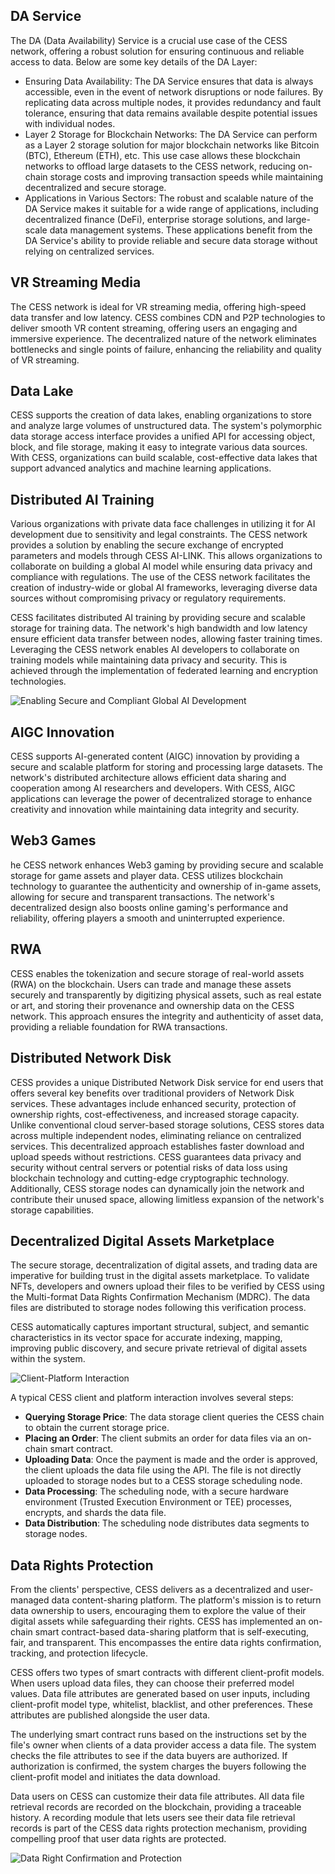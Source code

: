 ## DA Service
The DA (Data Availability) Service is a crucial use case of the CESS network, offering a robust solution for ensuring continuous and reliable access to data. Below are some key details of the DA Layer:
- Ensuring Data Availability: The DA Service ensures that data is always accessible, even in the event of network disruptions or node failures. By replicating data across multiple nodes, it provides redundancy and fault tolerance, ensuring that data remains available despite potential issues with individual nodes.
- Layer 2 Storage for Blockchain Networks: The DA Service can perform as a Layer 2 storage solution for major blockchain networks like Bitcoin (BTC), Ethereum (ETH), etc. This use case allows these blockchain networks to offload large datasets to the CESS network, reducing on-chain storage costs and improving transaction speeds while maintaining decentralized and secure storage.
- Applications in Various Sectors: The robust and scalable nature of the DA Service makes it suitable for a wide range of applications, including decentralized finance (DeFi), enterprise storage solutions, and large-scale data management systems. These applications benefit from the DA Service's ability to provide reliable and secure data storage without relying on centralized services.

## VR Streaming Media

The CESS network is ideal for VR streaming media, offering high-speed data transfer and low latency. CESS combines CDN and P2P technologies to deliver smooth VR content streaming, offering users an engaging and immersive experience. The decentralized nature of the network eliminates bottlenecks and single points of failure, enhancing the reliability and quality of VR streaming.

## Data Lake

CESS supports the creation of data lakes, enabling organizations to store and analyze large volumes of unstructured data. The system's polymorphic data storage access interface provides a unified API for accessing object, block, and file storage, making it easy to integrate various data sources. With CESS, organizations can build scalable, cost-effective data lakes that support advanced analytics and machine learning applications.

## Distributed AI Training

Various organizations with private data face challenges in utilizing it for AI development due to sensitivity and legal constraints. The CESS network provides a solution by enabling the secure exchange of encrypted parameters and models through CESS AI-LINK. This allows organizations to collaborate on building a global AI model while ensuring data privacy and compliance with regulations. The use of the CESS network facilitates the creation of industry-wide or global AI frameworks, leveraging diverse data sources without compromising privacy or regulatory requirements.

CESS facilitates distributed AI training by providing secure and scalable storage for training data. The network's high bandwidth and low latency ensure efficient data transfer between nodes, allowing faster training times. Leveraging the CESS network enables AI developers to collaborate on training models while maintaining data privacy and security. This is achieved through the implementation of federated learning and encryption technologies.

![Enabling Secure and Compliant Global AI Development](../assets/introduction/use-cases-03.png)

## AIGC Innovation

CESS supports AI-generated content (AIGC) innovation by providing a secure and scalable platform for storing and processing large datasets. The network's distributed architecture allows efficient data sharing and cooperation among AI researchers and developers. With CESS, AIGC applications can leverage the power of decentralized storage to enhance creativity and innovation while maintaining data integrity and security.

## Web3 Games

he CESS network enhances Web3 gaming by providing secure and scalable storage for game assets and player data. CESS utilizes blockchain technology to guarantee the authenticity and ownership of in-game assets, allowing for secure and transparent transactions. The network's decentralized design also boosts online gaming's performance and reliability, offering players a smooth and uninterrupted experience.

## RWA

CESS enables the tokenization and secure storage of real-world assets (RWA) on the blockchain. Users can trade and manage these assets securely and transparently by digitizing physical assets, such as real estate or art, and storing their provenance and ownership data on the CESS network. This approach ensures the integrity and authenticity of asset data, providing a reliable foundation for RWA transactions.

## Distributed Network Disk
CESS provides a unique Distributed Network Disk service for end users that offers several key benefits over traditional providers of Network Disk services. These advantages include enhanced security, protection of ownership rights, cost-effectiveness, and increased storage capacity. Unlike conventional cloud server-based storage solutions, CESS stores data across multiple independent nodes, eliminating reliance on centralized services. This decentralized approach establishes faster download and upload speeds without restrictions. CESS guarantees data privacy and security without central servers or potential risks of data loss using blockchain technology and cutting-edge cryptographic technology.  Additionally, CESS storage nodes can dynamically join the network and contribute their unused space, allowing limitless expansion of the network's storage capabilities.

## Decentralized Digital Assets Marketplace

The secure storage, decentralization of digital assets, and trading data are imperative for building trust in the digital assets marketplace. To validate NFTs, developers and owners upload their files to be verified by CESS using the Multi-format Data Rights Confirmation Mechanism (MDRC). The data files are distributed to storage nodes following this verification process.

CESS automatically captures important structural, subject, and semantic characteristics in its vector space for accurate indexing, mapping, improving public discovery, and secure private retrieval of digital assets within the system.

![Client-Platform Interaction](../assets/introduction/use-cases-client-plat.png)

A typical CESS client and platform interaction involves several steps:
-	**Querying Storage Price**: The data storage client queries the CESS chain to obtain the current storage price.
-	**Placing an Order**: The client submits an order for data files via an on-chain smart contract.
-	**Uploading Data**: Once the payment is made and the order is approved, the client uploads the data file using the API. The file is not directly uploaded to storage nodes but to a CESS storage scheduling node.
-	**Data Processing**: The scheduling node, with a secure hardware environment (Trusted Execution Environment or TEE) processes, encrypts, and shards the data file.
-	**Data Distribution**: The scheduling node distributes data segments to storage nodes.

## Data Rights Protection

From the clients' perspective, CESS delivers as a decentralized and user-managed data content-sharing platform. The platform's mission is to return data ownership to users, encouraging them to explore the value of their digital assets while safeguarding their rights. CESS has implemented an on-chain smart contract-based data-sharing platform that is self-executing, fair, and transparent. This encompasses the entire data rights confirmation, tracking, and protection lifecycle.

CESS offers two types of smart contracts with different client-profit models. When users upload data files, they can choose their preferred model values. Data file attributes are generated based on user inputs, including client-profit model type, whitelist, blacklist, and other preferences. These attributes are published alongside the user data.

The underlying smart contract runs based on the instructions set by the file's owner when clients of a data provider access a data file. The system checks the file attributes to see if the data buyers are authorized. If authorization is confirmed, the system charges the buyers following the client-profit model and initiates the data download.

Data users on CESS can customize their data file attributes. All data file retrieval records are recorded on the blockchain, providing a traceable history. A recording module that lets users see their data file retrieval records is part of the CESS data rights protection mechanism, providing compelling proof that user data rights are protected.

![Data Right Confirmation and Protection](../assets/introduction/use-cases-data-right.png)

